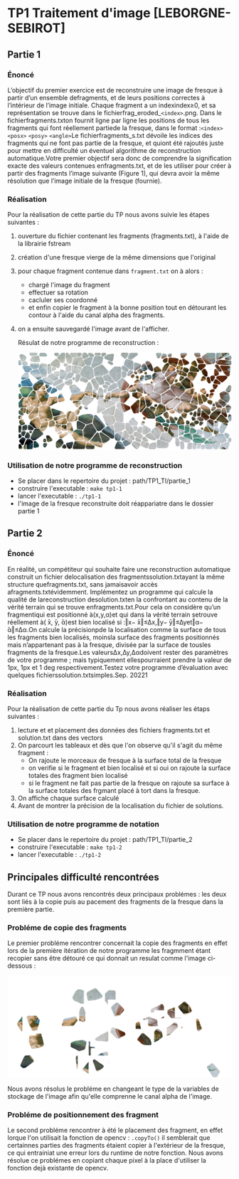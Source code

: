 # TP1 Traitement d'image [LEBORGNE-SEBIROT]

## Partie 1

### Énoncé

L’objectif du premier exercice est de reconstruire une image de fresque à partir d’un ensemble defragments, et de leurs positions correctes à l’intérieur de l’image initiale. Chaque fragment a un indexindex≥0, et sa représentation se trouve dans le fichierfrag_eroded_`<index>`.png. Dans le fichierfragments.txton fournit ligne par ligne les positions de tous les fragments qui font réellement partiede la fresque, dans le format :`<index>` `<posx>` `<posy>` `<angle>`Le fichierfragments_s.txt dévoile les indices des fragments qui ne font pas partie de la fresque, et quiont été rajoutés juste pour mettre en difficulté un éventuel algorithme de reconstruction automatique.Votre premier objectif sera donc de comprendre la signification exacte des valeurs contenues enfragments.txt, et de les utiliser pour créer à partir des fragments l’image suivante (Figure 1), qui devra avoir la même résolution que l’image initiale de la fresque (fournie).

### Réalisation

Pour la réalisation de cette partie du TP nous avons suivie les étapes suivantes :

1. ouverture du fichier contenant les fragments (fragments.txt), à l'aide de la librairie fstream
2. création d'une fresque vierge de la même dimensions que l'original
3. pour chaque fragment contenue dans `fragment.txt` on à alors :

   * chargé l'image du fragment
   * effectuer sa rotation
   * cacluler ses coordonné
   * et enfin copier le fragment à la bonne position tout en détourant les contour à l'aide du canal alpha des fragments.
4. on a ensuite sauvegardé l'image avant de l'afficher.

   Résulat de notre programme de reconstruction :

   ![1696350409974](image/README/1696350409974.png)

### Utilisation de notre programme de reconstruction

* Se placer dans le repertoire du projet : path/TP1_TI/partie_1
* construire l'executable : `make tp1-1`
* lancer l'executable : `./tp1-1`
* l'image de la fresque reconstruite doit réappariatre dans le dossier partie 1

## Partie 2

### Énoncé

En réalité, un compétiteur qui souhaite faire une reconstruction automatique construit un fichier delocalisation des fragmentssolution.txtayant la même structure quefragments.txt, sans jamaisavoir accès afragments.txtévidemment. Implémentez un programme qui calcule la qualité de lareconstruction desolution.txten la confrontant au contenu de la vérité terrain qui se trouve enfragments.txt.Pour cela on considère qu’un fragmentiqui est positionné à(x,y,α)et qui dans la vérité terrain setrouve réellement à( ̄x, ̄y, ̄α)est bien localisé si :‖x− ̄x‖≤∆x,‖y− ̄y‖≤∆yet‖α− ̄α‖≤∆α.On calcule la précisionpde la localisation comme la surface de tous les fragments bien localisés, moinsla surface des fragments positionnés mais n’appartenant pas à la fresque, divisée par la surface de tousles fragments de la fresque.Les valeurs∆x,∆y,∆αdoivent rester des paramètres de votre programme ; mais typiquement ellespourraient prendre la valeur de 1px, 1px et 1 deg respectivement.Testez votre programme d’évaluation avec quelques fichierssolution.txtsimples.Sep. 20221

### Réalisation

Pour la réalisation de cette partie du Tp nous avons réaliser les étaps suivantes :

1. lecture et et placement des données des fichiers fragments.txt et solution.txt dans des vectors
2. On parcourt les tableaux et dès que l'on observe qu'il s'agit du même fragment :
   * On rajoute le morceaux de fresque à la surface total de la fresque
   * on verifie si le fragment et bien localisé et si oui on rajoute la surface totales des fragment bien localisé
   * si le fragment ne fait pas partie de la fresque on rajoute sa surface à la surface totales des frgmant placé à tort dans la fresque.
3. On affiche chaque surface calculé
4. Avant de montrer la précision de la localisation du fichier de solutions.

### Utilisation de notre programme de notation

* Se placer dans le repertoire du projet : path/TP1_TI/partie_2
* construire l'executable : `make tp1-2`
* lancer l'executable : `./tp1-2`

## Principales difficulté rencontrées

Durant ce TP nous avons rencontrés deux principaux problémes : les deux sont liés à la copie puis au pacement des fragments de la fresque dans la première partie.

### Probléme de copie des fragments

Le premier probléme rencontrer concernait la copie des fragments en effet lors de la première itération de notre programme les fragmment étant recopier sans être détouré ce qui donnait un resulat comme l'image ci-dessous :

![1696350701413](image/README/1696350701413.png)

Nous avons résolus le probléme en changeant le type de la variables de stockage de l'image afin qu'elle comprenne le canal alpha de l'image.

### Probléme de positionnement des fragment 

Le second probléme rencontrer à été le placement des fragment, en effet lorque l'on utilisait la fonction de opencv : `.copyTo()` il semblerait que certainnes parties des fragments étaient copier à l'extérieur de la fresque, ce qui entrainiat une erreur lors du runtime de notre fonction. Nous avons résolue ce problémes en copiant chaque pixel à la place d'utiliser la fonction dejà existante de opencv.
